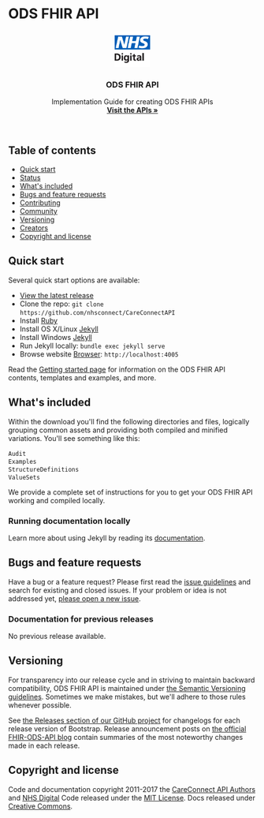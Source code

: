 # ODS FHIR API

<p align="center">
  <a href="https://v4-alpha.getbootstrap.com">
    <img src="images/logo.png" height=72>
  </a>

  <h3 align="center">ODS FHIR API</h3>

  <p align="center">
    Implementation Guide for creating ODS FHIR APIs
    <br>
    <a href="#"><strong>Visit the APIs &raquo;</strong></a>
  </p>
</p>

<br>

## Table of contents

- [Quick start](#quick-start)
- [Status](#status)
- [What's included](#whats-included)
- [Bugs and feature requests](#bugs-and-feature-requests)
- [Contributing](#contributing)
- [Community](#community)
- [Versioning](#versioning)
- [Creators](#creators)
- [Copyright and license](#copyright-and-license)

## Quick start

Several quick start options are available:

- [View the latest release]( )
- Clone the repo: `git clone https://github.com/nhsconnect/CareConnectAPI`
- Install [Ruby](https://www.ruby-lang.org/en/documentation/installation/#homebrew)
- Install OS X/Linux [Jekyll](https://jekyllrb.com/docs/installation/)
- Install Windows [Jekyll](https://jekyllrb.com/docs/windows/)
- Run Jekyll locally: `bundle exec jekyll serve`
- Browse website [Browser](http://localhost:4005): `http://localhost:4005`

Read the [Getting started page](#) for information on the ODS FHIR API contents, templates and examples, and more.

## What's included

Within the download you'll find the following directories and files, logically grouping common assets and providing both compiled and minified variations. You'll see something like this:

```
Audit
Examples
StructureDefinitions
ValueSets
```

We provide a complete set of instructions for you to get your ODS FHIR API working and compiled locally.

### Running documentation locally

Learn more about using Jekyll by reading its [documentation](https://jekyllrb.com/docs/home/).

## Bugs and feature requests

Have a bug or a feature request? Please first read the [issue guidelines](https://github.com/nhsconnect/FHIR-ODS-API/master/CONTRIBUTING.md#using-the-issue-tracker) and search for existing and closed issues. If your problem or idea is not addressed yet, [please open a new issue](https://github.com/nhsconnect/FHIR-ODS-API/issues/new).


### Documentation for previous releases

No previous release available.

## Versioning

For transparency into our release cycle and in striving to maintain backward compatibility, ODS FHIR API is maintained under [the Semantic Versioning guidelines](http://semver.org/). Sometimes we make mistakes, but we'll adhere to those rules whenever possible.

See [the Releases section of our GitHub project](https://github.com/nhsconnect/FHIR-ODS-API/releases) for changelogs for each release version of Bootstrap. Release announcement posts on [the official FHIR-ODS-API blog](#) contain summaries of the most noteworthy changes made in each release.

## Copyright and license

Code and documentation copyright 2011-2017 the [CareConnect API Authors](#) and [NHS Digital](#) Code released under the [MIT License](#). Docs released under [Creative Commons](#).
